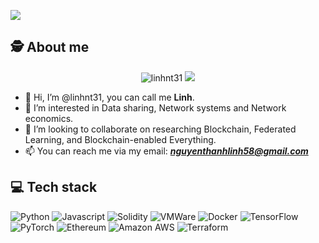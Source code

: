 ![](https://komarev.com/ghpvc/?username=linhnt31&color=red)

## 🕵️ About me

<p align="center">
<img src ="https://github-readme-stats.vercel.app/api?username=linhnt31&show_icons=true&locale=en" alt="linhnt31">
<img src ="https://github-readme-stats.vercel.app/api/top-langs/?username=linhnt31&layout=compact&hide_border=true&langs_count=10&hide=jupyter%20notebook,html,css,java,c,matlab,scss,less">
</p>

- 👋 Hi, I’m @linhnt31, you can call me **Linh**.
- 👀 I’m interested in Data sharing, Network systems and Network economics. 
- 💞️ I’m looking to collaborate on researching Blockchain, Federated Learning, and Blockchain-enabled Everything.
- 📫 You can reach me via my email: ***nguyenthanhlinh58@gmail.com***

## 💻 Tech stack

![Python](https://img.shields.io/badge/python-3670A0?style=flat&logo=python&logoColor=ffdd54) ![Javascript](https://img.shields.io/badge/JavaScript-323330?style=flat&logo=javascript&logoColor=F7DF1E) ![Solidity](https://img.shields.io/badge/Solidity-e6e6e6?style=flat&logo=solidity&logoColor=black) ![VMWare](https://img.shields.io/badge/VMware-231f20?style=flat&logo=VMware&logoColor=white) ![Docker](https://img.shields.io/badge/Docker-2CA5E0?style=flat&logo=docker&logoColor=white) ![TensorFlow](https://img.shields.io/badge/TensorFlow-%23FF6F00.svg?style=flat&logo=TensorFlow&logoColor=white) ![PyTorch](https://img.shields.io/badge/PyTorch-%23EE4C2C.svg?style=flat&logo=PyTorch&logoColor=white) ![Ethereum](https://img.shields.io/badge/Ethereum-3C3C3D?style=flat&logo=Ethereum&logoColor=white) ![Amazon AWS](https://img.shields.io/badge/Amazon_AWS-FF9900?style=flat&logo=amazonaws&logoColor=white) ![Terraform](https://img.shields.io/badge/Terraform-7B42BC?style=flat&logo=terraform&logoColor=white)

<!---
linhnt31/linhnt31 is a ✨ special ✨ repository because its `README.md` (this file) appears on your GitHub profile.
You can click the Preview link to take a look at your changes.
--->
